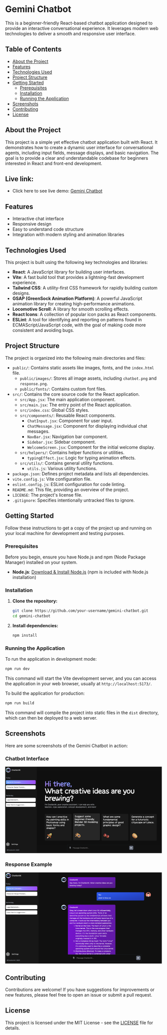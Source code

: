 # Gemini Chatbot

This is a beginner-friendly React-based chatbot application designed to provide an interactive conversational experience. It leverages modern web technologies to deliver a smooth and responsive user interface.

## Table of Contents

- [About the Project](#about-the-project)
- [Features](#features)
- [Technologies Used](#technologies-used)
- [Project Structure](#project-structure)
- [Getting Started](#getting-started)
  - [Prerequisites](#prerequisites)
  - [Installation](#installation)
  - [Running the Application](#running-the-application)
- [Screenshots](#screenshots)
- [Contributing](#contributing)
- [License](#license)

## About the Project

This project is a simple yet effective chatbot application built with React. It demonstrates how to create a dynamic user interface for conversational agents, including input fields, message displays, and basic navigation. The goal is to provide a clear and understandable codebase for beginners interested in React and front-end development.

## Live link:

- Click here to see live demo: [Gemini Chatbot](https://gemini-chatbot-741475.netlify.app/)

## Features

- Interactive chat interface
- Responsive design
- Easy to understand code structure
- Integration with modern styling and animation libraries

## Technologies Used

This project is built using the following key technologies and libraries:

- **React**: A JavaScript library for building user interfaces.
- **Vite**: A fast build tool that provides a lightning-fast development experience.
- **Tailwind CSS**: A utility-first CSS framework for rapidly building custom designs.
- **GSAP (GreenSock Animation Platform)**: A powerful JavaScript animation library for creating high-performance animations.
- **Locomotive Scroll**: A library for smooth scrolling effects.
- **React Icons**: A collection of popular icon packs as React components.
- **ESLint**: A tool for identifying and reporting on patterns found in ECMAScript/JavaScript code, with the goal of making code more consistent and avoiding bugs.

## Project Structure

The project is organized into the following main directories and files:

- `public/`: Contains static assets like images, fonts, and the `index.html` file.
  - `public/images/`: Stores all image assets, including `chatbot.png` and `response.png`.
  - `public/fonts/`: Contains custom font files.
- `src/`: Contains the core source code for the React application.
  - `src/App.jsx`: The main application component.
  - `src/main.jsx`: The entry point of the React application.
  - `src/index.css`: Global CSS styles.
  - `src/components/`: Reusable React components.
    - `ChatInput.jsx`: Component for user input.
    - `ChatMessage.jsx`: Component for displaying individual chat messages.
    - `NavBar.jsx`: Navigation bar component.
    - `Sidebar.jsx`: Sidebar component.
    - `WelcomeScreen.jsx`: Component for the initial welcome display.
  - `src/helpers/`: Contains helper functions or utilities.
    - `typingEffect.jsx`: Logic for typing animation effects.
  - `src/utils/`: Contains general utility functions.
    - `utils.js`: Various utility functions.
- `package.json`: Defines project metadata and lists all dependencies.
- `vite.config.js`: Vite configuration file.
- `eslint.config.js`: ESLint configuration for code linting.
- `README.md`: This file, providing an overview of the project.
- `LICENSE`: The project's license file.
- `.gitignore`: Specifies intentionally untracked files to ignore.

## Getting Started

Follow these instructions to get a copy of the project up and running on your local machine for development and testing purposes.

### Prerequisites

Before you begin, ensure you have Node.js and npm (Node Package Manager) installed on your system.

- **Node.js**: [Download & Install Node.js](https://nodejs.org/en/download/) (npm is included with Node.js installation)

### Installation

1. **Clone the repository:**

   ```bash
   git clone https://github.com/your-username/gemini-chatbot.git
   cd gemini-chatbot
   ```

2. **Install dependencies:**
   ```bash
   npm install
   ```

### Running the Application

To run the application in development mode:

```bash
npm run dev
```

This command will start the Vite development server, and you can access the application in your web browser, usually at `http://localhost:5173/`.

To build the application for production:

```bash
npm run build
```

This command will compile the project into static files in the `dist` directory, which can then be deployed to a web server.

## Screenshots

Here are some screenshots of the Gemini Chatbot in action:

### Chatbot Interface

![Chatbot Interface](public/images/chatbot.png)

### Response Example

![Response Example](public/images/response.png)

## Contributing

Contributions are welcome! If you have suggestions for improvements or new features, please feel free to open an issue or submit a pull request.

## License

This project is licensed under the MIT License - see the [LICENSE](LICENSE) file for details.

